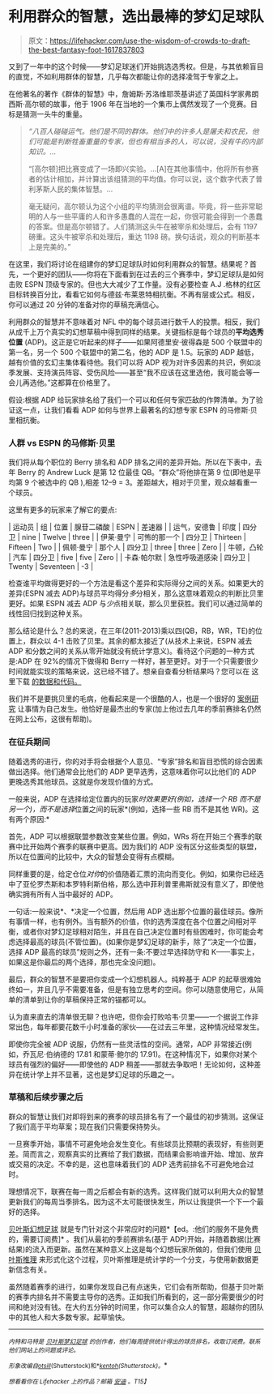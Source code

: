 # 利用群众的智慧，选出最棒的梦幻足球队

> 原文：<https://lifehacker.com/use-the-wisdom-of-crowds-to-draft-the-best-fantasy-foot-1617837803>

又到了一年中的这个时候——梦幻足球迷们开始挑选选秀权。但是，与其依赖盲目的直觉，不如利用群体的智慧，几乎每次都能让你的选择凌驾于专家之上。



在他著名的著作《群体的智慧》中，詹姆斯·苏洛维耶茨基讲述了英国科学家弗朗西斯·高尔顿的故事，他于 1906 年在当地的一个集市上偶然发现了一个竞赛。目标是猜测一头牛的重量。

> *“八百人碰碰运气。他们是不同的群体。他们中的许多人是屠夫和农民，他们可能是判断牲畜重量的专家，但也有相当多的人，可以说，没有牛的内部知识。…*
> 
> “[高尔顿]把比赛变成了一场即兴实验。…[A]在其他事情中，他将所有参赛者的估计相加，并计算出该组猜测的平均值。你可以说，这个数字代表了普利茅斯人民的集体智慧。…
> 
> 毫无疑问，高尔顿认为这个小组的平均猜测会很离谱。毕竟，将一些非常聪明的人与一些平庸的人和许多愚蠢的人混在一起，你很可能会得到一个愚蠢的答案。但是高尔顿错了。人们猜测这头牛在被宰杀和处理后，会有 1197 磅重。这头牛被宰杀和处理后，重达 1198 磅。换句话说，观众的判断基本上是完美的。”

在这里，我们将讨论在组建你的梦幻足球队时如何利用群众的智慧。结果呢？首先，一个更好的团队——你将在下面看到在过去的三个赛季中，梦幻足球队是如何击败 ESPN 顶级专家的。但也大大减少了工作量。没有必要检查 A.J .格林的红区目标转换百分比，看看它如何与德兹·布莱恩特相抗衡。不再有层或公式。相反，你可以通过 20 分钟的准备对你的草稿充满信心。

利用群众的智慧并不意味着对 NFL 中的每个球员进行数千人的投票。相反，我们从成千上万个真实的幻想草稿中得到同样的结果。关键指标是每个球员的**平均选秀位置** (ADP)。这正是它听起来的样子——如果阿德里安·彼得森是 500 个联盟中的第一名，另一个 500 个联盟中的第二名，他的 ADP 是 1.5。玩家的 ADP 越低，越有价值的玄幻主集体看待他。我们可以将 ADP 视为对许多因素的共识，例如淡季发展、支持演员阵容、受伤风险——甚至“我不应该在这里选他，我可能会等一会儿再选他。”这都算在价格里了。

假设:根据 ADP 给玩家排名给了我们一个可以和任何专家匹敌的作弊清单。为了验证这一点，让我们看看 ADP 如何与世界上最著名的幻想专家 ESPN 的马修斯·贝里相抗衡。

### **人群 vs ESPN 的马修斯·贝里**

我们将从每个职位的 Berry 排名和 ADP 排名之间的差异开始。所以在下表中，去年 Berry 的 Andrew Luck 是第 12 位最佳 QB。“群众”将他排在第 9 位(即他是平均第 9 个被选中的 QB ),相差 12–9 = 3。差距越大，相对于贝里，观众越看重一个球员。

这里有更多的玩家来了解它的要点:

<colgroup><col> <col> <col> <col> <col></colgroup> 
| 运动员 | 组 | 位置 | 腺苷二磷酸 | ESPN | 差速器 |
| 运气，安德鲁 | 印度 | 四分卫 | nine | Twelve | three |
| 伊莱·曼宁 | 可怖的那一个 | 四分卫 | Thirteen | Fifteen | Two |
| 佩顿·曼宁 | 那个人 | 四分卫 | three | three | Zero |
| 牛顿，凸轮 | 汽车 | 四分卫 | five | five | Zero |
| 卡森·帕尔默 | 急性呼吸道感染 | 四分卫 | Twenty | Seventeen | -3 |

检查谁平均做得更好的一个方法是看这个差异和实际得分之间的关系。如果更大的差异(ESPN 减去 ADP)与球员平均得分*多*分相关，那么这意味着观众的判断比贝里更好。如果 ESPN 减去 ADP 与*少*点相关联，那么贝里获胜。我们可以通过简单的线性回归找到这种关系。

那么结论是什么？总的来说，在三年(2011-2013)乘以四(QB，RB，WR，TE)的位置上，群众以 4-1 击败了贝里。其余的都太接近了(从技术上来说，ESPN 减去 ADP 和分数之间的关系从零开始就没有统计学意义)。看待这个问题的一种方式是:ADP 在 92%的情况下做得和 Berry 一样好，甚至更好。对于一个只需要很少时间就能实现的策略来说，这已经不错了。想亲自查看分析结果吗？您可以在 这里下载 [的数据和代码。](http://www.bayesff.com/adp_v_berry.zip)

我们并不是要挑贝里的毛病，他看起来是一个很酷的人，也是一个很好的 [案例研究](http://www.amazon.com/Fantasy-Life-Outrageous-Uplifting-Heartbreaking/dp/1594632715?asc_campaign=InlineText&asc_refurl=https://lifehacker.com/use-the-wisdom-of-crowds-to-draft-the-best-fantasy-foot-1617837803&asc_source=&tag=kinjalifehackerlink-20) 让事情为自己发生。他恰好是最杰出的专家(加上他过去几年的季前赛排名仍然在网上公布，这很有帮助)。

### 在征兵期间

随着选秀的进行，你的对手将会根据个人意见、“专家”排名和盲目恐慌的综合因素做出选择。他们通常会比他们的 ADP 更早选秀，这意味着你可以比他们的 ADP 更晚选秀其他球员。这就是你发现价值的方式。

一般来说，ADP 在选择给定位置内的玩家*时效果更好(例如，选择一个 RB 而不是另一个)，而不是选择*位置之间的玩家*(例如，选择一些 RB 而不是其他 WR)。这有两个原因:*

首先，ADP 可以根据联盟参数改变某些位置。例如，WRs 将在开始三个赛季的联赛中比开始两个赛季的联赛中更高。因为我们的 ADP 没有区分这些类型的联盟，所以在位置间的比较中，大众的智慧会变得有点模糊。

同样重要的是，给定仓位*对你*的价值随着汇票的流向而变化。例如，如果你已经选中了亚伦罗杰斯和本罗特利斯伯格，那么选中菲利普里弗斯就没有意义了，即使他确实拥有所有人当中最好的 ADP。

一句话:一般来说*、*决定一个位置，然后用 ADP 选出那个位置的最佳球员。像所有事情一样，也有例外。当有额外的价值，你的选秀深度在各个位置之间相对平衡，或者你对梦幻足球相对陌生，并且在自己决定位置时有些困难时，你可能会考虑选择最高的球员(不管位置)。(如果你是梦幻足球的新手，除了“决定一个位置，选择 ADP 最高的球员”规则之外，还有一条:不要过早选择防守和 K——事实上，如果这是你最后的两个选择，那也完全没问题)。

最后，群众的智慧不是要把你变成一个幻想机器人。纯粹基于 ADP 的起草很难始终如一，并且几乎不需要准备，但是有独立思考的空间。你可以随意使用它，从简单的清单到让你的草稿保持正常的锚都可以。

认为直来直去的清单很无聊？也许吧，但你会打败哈韦·贝里——一个据说工作非常出色，每年都要花数千小时准备的家伙——在过去三年里，这种情况经常发生。

即使你完全被 ADP 说服，仍然有一些灵活性的空间。通常，ADP 非常接近(例如，乔瓦尼·伯纳德的 17.81 和蒙蒂·鲍尔的 17.91)。在这种情况下，如果你对某个球员有强烈的偏好——即使他的 ADP 稍差——那就去争取吧！无论如何，这种差异在统计学上并不显著，这也是梦幻足球的乐趣之一。

### 草稿和后续步骤之后

群众的智慧让我们对即将到来的赛季的球员排名有了一个最佳的初步猜测。这保证了我们高于平均草案；现在我们只需要保持势头。

一旦赛季开始，事情不可避免地会发生变化。有些球员比预期的表现好，有些则更差。简而言之，观察真实的比赛给了我们数据，而结果会影响谁开始、增加、放弃或交易的决定。不幸的是，这也意味着我们的 ADP 选秀前排名不可避免地会过时。

理想情况下，联赛在每一周之后都会有新的选秀。这样我们就可以利用大众的智慧更新我们的每周当季排名。因为这不太可能很快发生，所以让我提供一个下一个最好的选择。

[贝叶斯幻想足球](http://www.bayesff.com/) 就是专门针对这个非常应时的问题*【ed。:他们的服务不是免费的，需要订阅费]* 。我们从最初的季前赛排名(基于 ADP)开始，并随着数据(比赛结果)的流入而更新。虽然在某种意义上这是每个幻想玩家所做的，但我们使用 [贝叶斯推理](http://en.wikipedia.org/wiki/Bayesian_inference) 来形式化这个过程，贝叶斯推理是统计学的一个分支，与使用新数据更新信念有关。

虽然随着赛季的进行，如果你发现自己有点迷失，它们会有所帮助，但基于贝叶斯的赛季内排名并不需要主导你的选秀。正如我们所看到的，这一部分需要很少的时间和绝对没有钱。在大约五分钟的时间里，你可以集合众人的智慧，超越你的团队中的其他人和大多数专家。起草愉快。

* * *

<small>*内特和马特是*</small> [<small>*贝叶斯梦幻足球*</small>](http://bayesff.com/) <small>*的创作者，他们每周提供统计得出的球员排名，收取订阅费。联系他们网站上的问题或评论*</small>[<small></small>](mailto:nate@bayesff.com)*<small>*。*</small>*

*<small>*形象改编自*</small>[<small>*otsill*</small>](http://www.shutterstock.com/pic.mhtml?id=131253659&src=id)<small>*(Shutterstock)和*</small>[<small>*kentoh*</small>](http://www.shutterstock.com/pic.mhtml?id=202696210&src=id)<small>*(Shutterstock)。*</small>*

*<small>*想看看你在 Lifehacker 上的作品？邮箱*</small> [<small>*安迪*</small>](mailto:andy@lifehacker.com) <small>*。*T15】</small>*